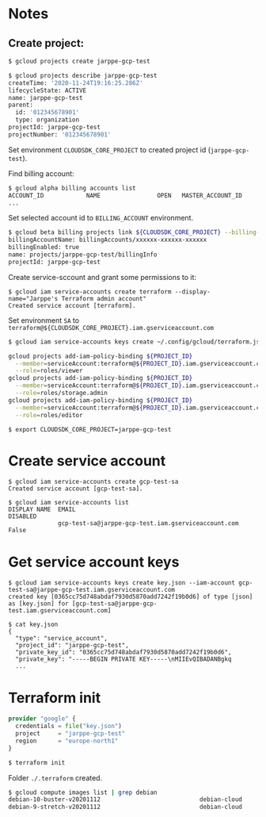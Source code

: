 # Notes

## Create project:

```bash
$ gcloud projects create jarppe-gcp-test
```

```bash
$ gcloud projects describe jarppe-gcp-test
createTime: '2020-11-24T19:16:25.286Z'
lifecycleState: ACTIVE
name: jarppe-gcp-test
parent:
  id: '012345678901'
  type: organization
projectId: jarppe-gcp-test
projectNumber: '012345678901'
```

Set environment `CLOUDSDK_CORE_PROJECT` to created project id (`jarppe-gcp-test`).

Find billing account:

```bash
$ gcloud alpha billing accounts list
ACCOUNT_ID            NAME                OPEN   MASTER_ACCOUNT_ID
...
```

Set selected account id to `BILLING_ACCOUNT` environment.

```bash
$ gcloud beta billing projects link ${CLOUDSDK_CORE_PROJECT} --billing-account=${BILLING_ACCOUNT}
billingAccountName: billingAccounts/xxxxxx-xxxxxx-xxxxxx
billingEnabled: true
name: projects/jarppe-gcp-test/billingInfo
projectId: jarppe-gcp-test
```

Create service-sccount and grant some permissions to it:

```
$ gcloud iam service-accounts create terraform --display-name="Jarppe's Terraform admin account"
Created service account [terraform].
```

Set environment `SA` to `terraform@${CLOUDSDK_CORE_PROJECT}.iam.gserviceaccount.com`

```bash
$ gcloud iam service-accounts keys create ~/.config/gcloud/terraform.json --iam-account=${SA} 

gcloud projects add-iam-policy-binding ${PROJECT_ID}                                  \
  --member=serviceAccount:terraform@${PROJECT_ID}.iam.gserviceaccount.com             \
  --role=roles/viewer
gcloud projects add-iam-policy-binding ${PROJECT_ID}                             \
  --member=serviceAccount:terraform@${PROJECT_ID}.iam.gserviceaccount.com       \
  --role=roles/storage.admin
gcloud projects add-iam-policy-binding ${PROJECT_ID}                             \
  --member=serviceAccount:terraform@${PROJECT_ID}.iam.gserviceaccount.com       \
  --role=roles/editor
```


```
$ export CLOUDSDK_CORE_PROJECT=jarppe-gcp-test
```

# Create service account

```
$ gcloud iam service-accounts create gcp-test-sa
Created service account [gcp-test-sa].
```

```
$ gcloud iam service-accounts list
DISPLAY NAME  EMAIL                                                DISABLED
              gcp-test-sa@jarppe-gcp-test.iam.gserviceaccount.com  False
```

# Get service account keys

```
$ gcloud iam service-accounts keys create key.json --iam-account gcp-test-sa@jarppe-gcp-test.iam.gserviceaccount.com
created key [0365cc75d748abdaf7930d5870add7242f19b0d6] of type [json] as [key.json] for [gcp-test-sa@jarppe-gcp-test.iam.gserviceaccount.com]
```

```
$ cat key.json
{
  "type": "service_account",
  "project_id": "jarppe-gcp-test",
  "private_key_id": "0365cc75d748abdaf7930d5870add7242f19b0d6",
  "private_key": "-----BEGIN PRIVATE KEY-----\nMIIEvQIBADANBgkq
  ...
```

# Terraform init

```terraform
provider "google" {
  credentials = file("key.json")
  project     = "jarppe-gcp-test"
  region      = "europe-north1"
}
```

```bash
$ terraform init
```

Folder `./.terraform` created.

```bash
$ gcloud compute images list | grep debian
debian-10-buster-v20201112                            debian-cloud         debian-10                                     READY
debian-9-stretch-v20201112                            debian-cloud         debian-9                                      READY
```
